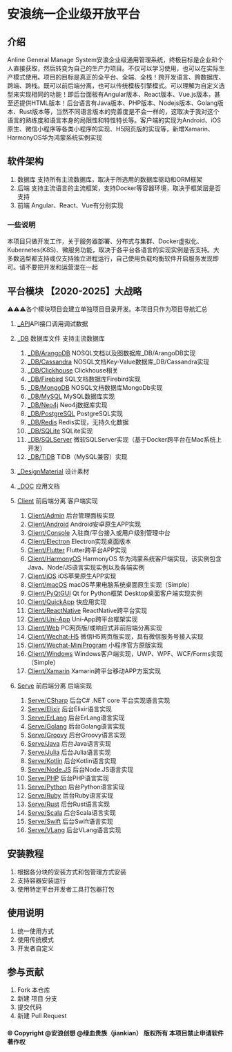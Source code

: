 # 安浪统一企业级开放平台

## 介绍
Anline General Manage System安浪企业级通用管理系统，终极目标是企业和个人直接获取，然后转变为自己的生产力项目。不仅可以学习使用，也可以在实际生产模式使用。项目的目标是真正的全平台、全端、全栈！跨开发语言、跨数据库、跨端、跨栈。既可以前后端分离，也可以传统模板引擎模式。可以理解为自定义选型来实现相同的功能！即后台面板有Angular版本、React版本、Vue.js版本，甚至还提供HTML版本！后台语言有Java版本、PHP版本、Nodejs版本、Golang版本、Rust版本等，当然不同语言版本的完善度是不会一样的，这取决于我对这个语言的熟练度和语言本身的局限性和特性特长等。客户端的实现为Android、iOS原生、微信小程序等各类小程序的实现、H5网页版的实现等，新增Xamarin、HarmonyOS华为鸿蒙系统实例实现

## 软件架构
1.  数据库 支持所有主流数据库，取决于所选用的数据库驱动和ORM框架
1.  后端 支持主流语言的主流框架，支持Docker等容器环境，取决于框架层是否支持
1.  前端 Angular、React、Vue有分别实现

### 一些说明

本项目只做开发工作，关于服务器部署、分布式与集群、Docker虚拟化、Kubernetes(K8S)、微服务功能，取决于各平台各语言的实现实例是否支持。大多数选型都支持或仅支持独立进程运行，自己使用负载均衡软件开启服务发现即可。请不要把开发和运营混在一起


## 平台模块 【2020-2025】大战略
⚠️⚠️⚠️各个模块项目会建立单独项目目录开发。本项目只作为项目导航汇总

1. [_API](_API)API接口调用调试数据

1. [_DB](_DB) 数据库文件 支持主流数据库
    1. [_DB/ArangoDB](_DB/ArangoDB) NOSQL文档以及图数据库_DB/ArangoDB实现
    1. [_DB/Cassandra](_DB/Cassandra) NOSQL文档Key-Value数据库_DB/Cassandra实现
    1. [_DB/Clickhouse](_DB/Clickhouse) Clickhouse相关
    1. [_DB/Firebird](_DB/Firebird) SQL文档数据库Firebird实现
    1. [_DB/MongoDB](_DB/MongoDB) NOSQL文档数据库MongoDb实现
    1. [_DB/MySQL](_DB/MySQL) MySQL数据库实现
    1. [_DB/Neo4j](_DB/Neo4j) Neo4j数据库实现
    1. [_DB/PostgreSQL](_DB/PostgreSQL) PostgreSQL实现
    1. [_DB/Redis](_DB/Redis) Redis实现，无持久化数据
    1. [_DB/SQLite](_DB/SQLite) SQLite实现
    1. [_DB/SQLServer](_DB/SQLServer) 微软SQLServer实现（基于Docker跨平台在Mac系统上开发）
    1. [_DB/TiDB](_DB/TiDB) TiDB（MySQL兼容）实现
    

1. [_DesignMaterial](_DesignMaterial) 设计素材

1. [_DOC](_DOC) 应用文档

1. [Client](Client) 前后端分离 客户端实现
    1. [Client/Admin](Client/Admin) 后台管理面板实现
    1. [Client/Android](Client/Android) Android安卓原生APP实现
    1. [Client/Console](Client/Console) 入驻商/平台接入或用户级别管理中台
    1. [Client/Electron](Client/Electron) Electron实现桌面版本
    1. [Client/Flutter](Client/Flutter) Flutter跨平台APP实现
    1. [Client/HarmonyOS](Client/HarmonyOS) HarmonyOS 华为鸿蒙系统客户端实现，该实例包含Java、Node/JS语言实现实例以及各端实例
    1. [Client/iOS](Client/iOS) iOS苹果原生APP实现
    1. [Client/macOS](Client/macOS) macOS苹果电脑系统桌面原生实现（Simple）
    1. [Client/PyQtGUI](Client/PyQtGUI) Qt for Python框架 Desktop桌面客户端实现实例
    1. [Client/QuickApp](Client/QuickApp) 快应用实现
    1. [Client/ReactNative](Client/ReactNative) ReactNative跨平台实现
    1. [Client/Uni-App](Client/Uni-App) Uni-App跨平台框架实现
    1. [Client/Web](Client/Web) PC网页版/或响应式非前后端分离实现
    1. [Client/Wechat-H5](Client/Wechat-H5) 微信H5网页版实现，具有微信服务号接入实现
    1. [Client/Wechat-MiniProgram](Client/Wechat-MiniProgram) 小程序官方原版实现
    1. [Client/Windows](Client/Windows) Windows客户端实现，UWP、WPF、WCF/Forms实现（Simple）
    1. [Client/Xamarin](Client/Xamarin) Xamarin跨平台移动APP方案实现
    
1. [Serve](Serve) 前后端分离 后端实现
    1. [Serve/CSharp](Serve/CSharp) 后台C# .NET core 平台实现语言实现
    1. [Serve/Elixir](Serve/Elixir) 后台Elixir语言实现
    1. [Serve/ErLang](Serve/ErLang) 后台ErLang语言实现
    1. [Serve/Golang](Serve/Golang) 后台Golang语言实现
    1. [Serve/Groovy](Serve/Groovy) 后台Groovy语言实现
    1. [Serve/Java](Serve/Java) 后台Java语言实现
    1. [Serve/Julia](Serve/Julia) 后台Julia语言实现
    1. [Serve/Kotlin](Serve/Kotlin) 后台Kotlin语言实现
    1. [Serve/Node.JS](Serve/Node.JS) 后台Node.JS语言实现
    1. [Serve/PHP](Serve/PHP) 后台PHP语言实现
    1. [Serve/Python](Serve/Python) 后台Python语言实现
    1. [Serve/Ruby](Serve/Ruby) 后台Ruby语言实现
    1. [Serve/Rust](Serve/Rust) 后台Rust语言实现
    1. [Serve/Scala](Serve/Scala) 后台Scala语言实现
    1. [Serve/Swift](Serve/Swift) 后台Swift语言实现
    1. [Serve/VLang](Serve/VLang) 后台VLang语言实现


## 安装教程

1.  根据各分块的安装方式和包管理方式安装
2.  支持容器安装运行
3.  使用特定平台开发者工具打包器打包

## 使用说明

1.  统一使用方式
2.  使用传统模式
3.  开发者自定义

## 参与贡献

1.  Fork 本仓库
2.  新建 项目 分支
3.  提交代码
4.  新建 Pull Request


#### © Copyright @安浪创想 @绿血贵族（jiankian）  版权所有 本项目禁止申请软件著作权
